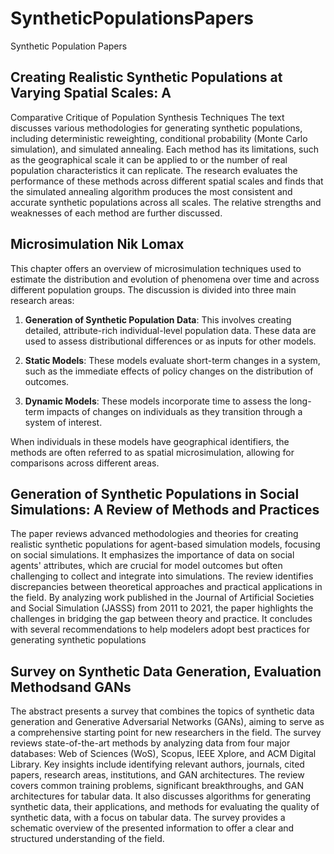 # SyntheticPopulationsPapers
Synthetic Population Papers



## Creating Realistic Synthetic Populations at Varying Spatial Scales: A
Comparative Critique of Population Synthesis Techniques
The text discusses various methodologies for generating synthetic populations, including deterministic reweighting, conditional probability (Monte Carlo simulation), and simulated annealing. Each method has its limitations, such as the geographical scale it can be applied to or the number of real population characteristics it can replicate. The research evaluates the performance of these methods across different spatial scales and finds that the simulated annealing algorithm produces the most consistent and accurate synthetic populations across all scales. The relative strengths and weaknesses of each method are further discussed.


## Microsimulation Nik Lomax
This chapter offers an overview of microsimulation techniques used to estimate the distribution and evolution of phenomena over time and across different population groups. The discussion is divided into three main research areas:

1. **Generation of Synthetic Population Data**: This involves creating detailed, attribute-rich individual-level population data. These data are used to assess distributional differences or as inputs for other models.

2. **Static Models**: These models evaluate short-term changes in a system, such as the immediate effects of policy changes on the distribution of outcomes.

3. **Dynamic Models**: These models incorporate time to assess the long-term impacts of changes on individuals as they transition through a system of interest.

When individuals in these models have geographical identifiers, the methods are often referred to as spatial microsimulation, allowing for comparisons across different areas.


## Generation of Synthetic Populations in Social Simulations: A Review of Methods and Practices
The paper reviews advanced methodologies and theories for creating realistic synthetic populations for agent-based simulation models, focusing on social simulations. It emphasizes the importance of data on social agents' attributes, which are crucial for model outcomes but often challenging to collect and integrate into simulations. The review identifies discrepancies between theoretical approaches and practical applications in the field. By analyzing work published in the Journal of Artificial Societies and Social Simulation (JASSS) from 2011 to 2021, the paper highlights the challenges in bridging the gap between theory and practice. It concludes with several recommendations to help modelers adopt best practices for generating synthetic populations


## Survey on Synthetic Data Generation, Evaluation Methodsand GANs
The abstract presents a survey that combines the topics of synthetic data generation and Generative Adversarial Networks (GANs), aiming to serve as a comprehensive starting point for new researchers in the field. The survey reviews state-of-the-art methods by analyzing data from four major databases: Web of Sciences (WoS), Scopus, IEEE Xplore, and ACM Digital Library. Key insights include identifying relevant authors, journals, cited papers, research areas, institutions, and GAN architectures. The review covers common training problems, significant breakthroughs, and GAN architectures for tabular data. It also discusses algorithms for generating synthetic data, their applications, and methods for evaluating the quality of synthetic data, with a focus on tabular data. The survey provides a schematic overview of the presented information to offer a clear and structured understanding of the field.
